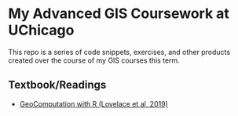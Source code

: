 # My Advanced GIS Coursework at UChicago
This repo is a series of code snippets, exercises, and other products created over the course of my GIS courses this term. 

## Textbook/Readings
* [GeoComputation with R (Lovelace et al, 2019)](https://geocompr.robinlovelace.net/)